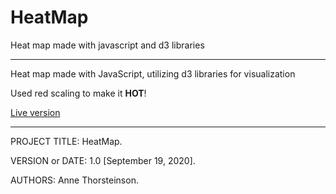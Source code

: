 # HeatMap
Heat map made with javascript and d3 libraries

------------------------------------------------------------------------
Heat map made with JavaScript, utilizing d3 libraries for visualization

Used red scaling to make it **HOT**!

[Live version](https://annethor.github.io/HeatMap/)

------------------------------------------------------------------------

PROJECT TITLE: HeatMap. 

VERSION or DATE: 1.0 [September 19, 2020]. 

AUTHORS: Anne Thorsteinson. 
